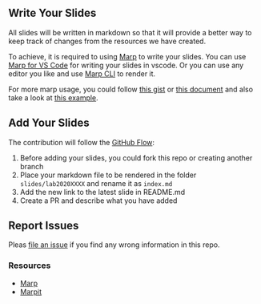## Write Your Slides

All slides will be written in markdown so that it will provide a better way to keep track of changes from the resources we have created.

To achieve, it is required to using [Marp](https://marp.app/) to write your slides. You can use [Marp for VS Code](https://marketplace.visualstudio.com/items?itemName=marp-team.marp-vscode) for writing your slides in vscode. Or you can use any editor you like and use [Marp CLI](https://github.com/marp-team/marp-cli) to render it.

For more marp usage, you could follow [this gist](https://gist.github.com/yhatt/a7d33a306a87ff634df7bb96aab058b5) or [this document](https://marpit.marp.app/markdown) and also take a look at [this example](https://github.com/yhatt/marp-cli-example).

## Add Your Slides

The contribution will follow the [GitHub Flow](https://guides.github.com/introduction/flow/):
1. Before adding your slides, you could fork this repo or creating another branch
2. Place your markdown file to be rendered in the folder `slides/lab2020XXXX` and rename it as `index.md`
3. Add the new link to the latest slide in README.md
4. Create a PR and describe what you have added


## Report Issues
Pleas [file an issue](https://github.com/josix/NCCUCSCPLab/issues/new?assignees=&labels=&template=bug_report.md&title=) if you find any wrong information in this repo.

### Resources
- [Marp](https://github.com/marp-team/marp-core)
- [Marpit](https://marpit.marp.app)
